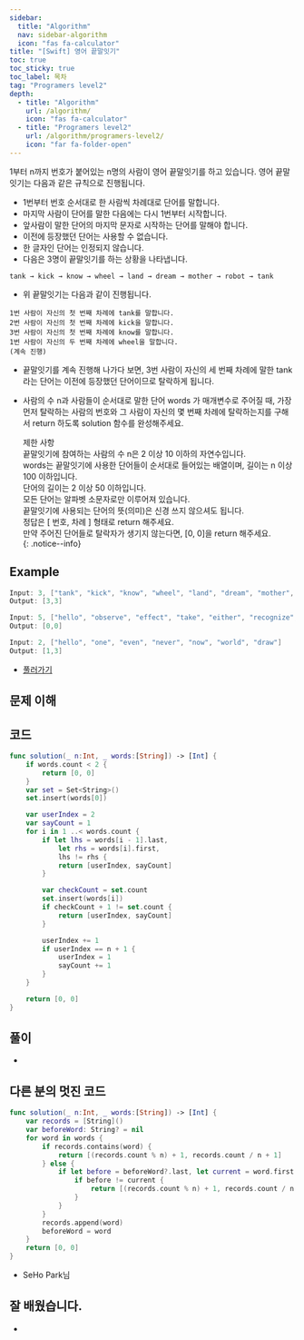 ```yaml
---
sidebar:
  title: "Algorithm"
  nav: sidebar-algorithm
  icon: "fas fa-calculator"
title: "[Swift] 영어 끝말잇기"
toc: true
toc_sticky: true
toc_label: 목차
tag: "Programers level2"
depth:
  - title: "Algorithm"
    url: /algorithm/
    icon: "fas fa-calculator"
  - title: "Programers level2"
    url: /algorithm/programers-level2/
    icon: "far fa-folder-open"
---
```

1부터 n까지 번호가 붙어있는 n명의 사람이 영어 끝말잇기를 하고 있습니다. 영어 끝말잇기는 다음과 같은 규칙으로 진행됩니다.

- 1번부터 번호 순서대로 한 사람씩 차례대로 단어를 말합니다.
- 마지막 사람이 단어를 말한 다음에는 다시 1번부터 시작합니다.
- 앞사람이 말한 단어의 마지막 문자로 시작하는 단어를 말해야 합니다.
- 이전에 등장했던 단어는 사용할 수 없습니다.
- 한 글자인 단어는 인정되지 않습니다.
- 다음은 3명이 끝말잇기를 하는 상황을 나타냅니다.
```
tank → kick → know → wheel → land → dream → mother → robot → tank
```
- 위 끝말잇기는 다음과 같이 진행됩니다.
```
1번 사람이 자신의 첫 번째 차례에 tank를 말합니다.
2번 사람이 자신의 첫 번째 차례에 kick을 말합니다.
3번 사람이 자신의 첫 번째 차례에 know를 말합니다.
1번 사람이 자신의 두 번째 차례에 wheel을 말합니다.
(계속 진행)
```
- 끝말잇기를 계속 진행해 나가다 보면, 3번 사람이 자신의 세 번째 차례에 말한 tank 라는 단어는 이전에 등장했던 단어이므로 탈락하게 됩니다.

- 사람의 수 n과 사람들이 순서대로 말한 단어 words 가 매개변수로 주어질 때, 가장 먼저 탈락하는 사람의 번호와 그 사람이 자신의 몇 번째 차례에 탈락하는지를 구해서 return 하도록 solution 함수를 완성해주세요.

    제한 사항<br/>
    끝말잇기에 참여하는 사람의 수 n은 2 이상 10 이하의 자연수입니다.<br/>
    words는 끝말잇기에 사용한 단어들이 순서대로 들어있는 배열이며, 길이는 n 이상 100 이하입니다.<br/>
    단어의 길이는 2 이상 50 이하입니다.<br/>
    모든 단어는 알파벳 소문자로만 이루어져 있습니다.<br/>
    끝말잇기에 사용되는 단어의 뜻(의미)은 신경 쓰지 않으셔도 됩니다.<br/>
    정답은 [ 번호, 차례 ] 형태로 return 해주세요.<br/>
    만약 주어진 단어들로 탈락자가 생기지 않는다면, [0, 0]을 return 해주세요.<br/>
    {: .notice--info}

## Example
```swift
Input: 3, ["tank", "kick", "know", "wheel", "land", "dream", "mother", "robot", "tank"]
Output: [3,3]
```

```swift
Input: 5, ["hello", "observe", "effect", "take", "either", "recognize", "encourage", "ensure", "establish", "hang", "gather", "refer", "reference", "estimate", "executive"]
Output: [0,0]
```

```swift
Input: 2, ["hello", "one", "even", "never", "now", "world", "draw"]
Output: [1,3]
```

* [풀러가기](https://programmers.co.kr/learn/courses/30/lessons/12981?language=swift)

## 문제 이해


## 코드
```swift
func solution(_ n:Int, _ words:[String]) -> [Int] {
    if words.count < 2 {
        return [0, 0]
    }
    var set = Set<String>()
    set.insert(words[0])

    var userIndex = 2
    var sayCount = 1
    for i in 1 ..< words.count {
        if let lhs = words[i - 1].last,
            let rhs = words[i].first,
            lhs != rhs {
            return [userIndex, sayCount]
        }

        var checkCount = set.count
        set.insert(words[i])
        if checkCount + 1 != set.count {
            return [userIndex, sayCount]
        }

        userIndex += 1
        if userIndex == n + 1 {
            userIndex = 1
            sayCount += 1
        }
    }

    return [0, 0]
}
```

## 풀이
-

## 다른 분의 멋진 코드
```swift
func solution(_ n:Int, _ words:[String]) -> [Int] {
    var records = [String]()
    var beforeWord: String? = nil
    for word in words {
        if records.contains(word) {
            return [(records.count % n) + 1, records.count / n + 1]
        } else {
            if let before = beforeWord?.last, let current = word.first {
                if before != current {
                    return [(records.count % n) + 1, records.count / n + 1]
                }
            }
        }
        records.append(word)
        beforeWord = word
    }
    return [0, 0]
}
```
- SeHo Park님

## 잘 배웠습니다.
-
